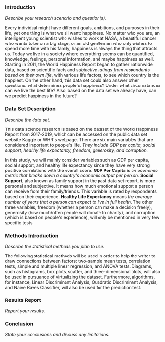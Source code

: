 ### Introduction

*Describe your research scenario and question(s).*

Every individual might have different goals, ambitions, and purposes in their life, yet one thing is what we all want: happiness. No matter who you are, an intelligent young scientist who wishes to work at NASA, a beautiful dancer who wants to be on a big stage, or an old gentleman who only wishes to spend more time with his family, happiness is always the thing that attracts us. Today we live in a society where everything seems can be quantified, knowledge, feelings, personal information, and maybe happiness as well. Starting in 2011, the World Happiness Report began to gather nationwide data, based on scientific facts and *subjective ratings from respondents based on their own life*, with various life factors, to see which country is the happiest. On the other hand, this data set could also answer other questions: what determines people's happiness? Under what circumstances can we live the best life? Also, based on the data set we already have, can we predict happiness in the future? 

### Data Set Description

*Describe the data set.*

This data science research is based on the dataset of the World Happiness Report from 2017-2019, which can be accessed on the public data set website Kaggle or WHR's webpage. There are six main variables that are considered important to people's life. *They include GDP per capita, social support, healthy life expectancy, freedom, generosity, and corruption.* 

In this study, we will mainly consider variables such as GDP per capita, social support, and healthy life expectancy since they have very strong positive correlations with the overall score. **GDP Per Capita** is *an economic metric that breaks down a country's economic output per  person.* **Social Support**, also known as family support in the past data set report, is more personal and subjective. It means how much emotional support a person can receive from their family/friends. This variable is rated by respondents based on their experience. **Healthy Life Expectancy** means *the average number of years that a person can expect to live in full health*. The other three variables, freedom (whether a person can make a decision freely), generosity (how much/often people will donate to charity), and corruption (which is based on people's experience), will only be mentioned in very few specific tests.



### Methods Introduction

*Describe the statistical methods you plan to use.*

The following statistical methods will be used in order to help the writer to draw connections between factors: two-sample mean tests, correlation tests, simple and multiple linear regression, and ANOVA tests. Diagrams, such as histograms, box plots, scatter, and three-dimensional plots, will also be used in pursuance of virtualizing the dataset. Furthermore, algorithms, for instance, Linear Discriminant Analysis, Quadratic Discriminant Analysis, and Naive Bayes Classifier, will also be used for the prediction test.



### Results Report

*Report your results.*





### Conclusion

*State your conclusions and discuss any limitations.*

